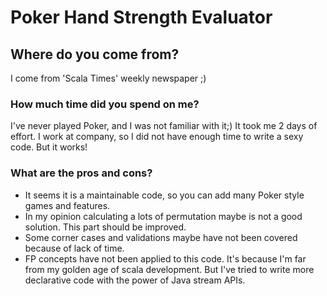 # Poker Hand Strength Evaluator

## Where do you come from?

I come from 'Scala Times' weekly newspaper ;)
### How much time did you spend on me?
I've never played Poker, and I was not familiar with it;) It took me 2 days of effort. I work at company, so I did 
not 
have enough time to write a 
sexy code.
But it works!

### What are the pros and cons?
* It seems it is a  maintainable code, so you can add many Poker style games and features.
* In my opinion calculating a lots of permutation maybe is not a good solution. This part should be improved.
* Some corner cases and validations maybe have not been covered because of lack of time.
* FP concepts have not been applied to this code. It's because I'm far from my golden age of scala development. But 
  I've tried to write more declarative code with the power of Java stream APIs.